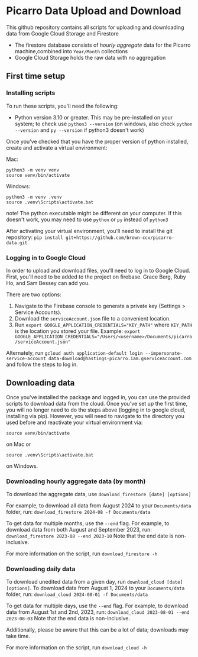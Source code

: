 # Picarro Data Upload and Download
This github repository contains all scripts for uploading and downloading data from Google Cloud Storage and Firestore

* The firestore database consists of *hourly aggregate* data for the Picarro machine,combined into `Year/Month` collections
* Google Cloud Storage holds the raw data with no aggregation

## First time setup
### Installing scripts
To run these scripts, you'll need the following:
* Python version 3.10 or greater. This may be pre-installed on your system; to check use `python3 --version` (on windows, also check `python --version` and `py --version` if python3 doesn't work)

Once you've checked that you have the proper version of python installed, create and activate a virtual environment:

Mac:
```
python3 -m venv venv
source venv/bin/activate
```
Windows:
```
python3 -m venv .venv
source .venv\Scripts\activate.bat
```
note! The python executable might be different on your computer. If this doesn't work, you may need to use `python` or `py` instead of `python3`

After activating your virtual environment, you'll need to install the git repository:
```pip install git+https://github.com/brown-ccv/picarro-data.git```


### Logging in to Google Cloud
In order to upload and download files, you'll need to log in to Google Cloud. First, you'll need to be added to the project on firebase. Grace Berg, Ruby Ho, and Sam Bessey can add you.

There are two options:
1. Navigate to the Firebase console to generate a private key (Settings > Service Accounts).
2. Download the `serviceAccount.json` file to a convenient location.
3. Run `export GOOGLE_APPLICATION_CREDENTIALS="KEY_PATH"` where `KEY_PATH` is the location you stored your file. Example: `export GOOGLE_APPLICATION_CREDENTIALS="/Users/<username>/Documents/picarro/serviceAccount.json"`

Alternately, run `gcloud auth application-default login --impersonate-service-account data-download@hastings-picarro.iam.gserviceaccount.com` and follow the steps to log in.

## Downloading data
Once you've installed the package and logged in, you can use the provided scripts to download data from the cloud. Once you've set up the first time, you will no longer need to do the steps above (logging in to google cloud, installing via pip). However, you will need to navigate to the directory you used before and reactivate your virtual environment via:
```
source venv/bin/activate
```
on Mac or 
```
source .venv\Scripts\activate.bat
```
on Windows.

### Downloading hourly aggregate data (by month)
To download the aggregate data, use `download_firestore [date] [options]`

For example, to download all data from August 2024 to your `Documents/data` folder, run:
```download_firestore 2024-08 -f Documents/data```

To get data for multiple months, use the `--end` flag. For example, to download data from both August and September 2023, run:
```download_firestore 2023-08 --end 2023-10```
Note that the end date is non-inclusive.

For more information on the script, run `download_firestore -h`

### Downloading daily data
To download unedited data from a given day, run `download_cloud [date] [options]`. To download data from August 1, 2024 to your `Documents/data` folder, run:
`download_cloud 2024-08-01 -f Documents/data`

To get data for multiple days, use the `--end` flag. For example, to download data from August 1st and 2nd, 2023, run:
```download_cloud 2023-08-01 --end 2023-08-03```
Note that the end data is non-inclusive.

Additionally, please be aware that this can be a lot of data; downloads may take time.

For more information on the script, run `download_cloud -h`
